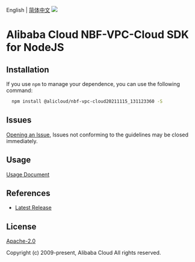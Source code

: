 English | [简体中文](README-CN.md)
![](https://aliyunsdk-pages.alicdn.com/icons/AlibabaCloud.svg)

# Alibaba Cloud NBF-VPC-Cloud SDK for NodeJS

## Installation
If you use `npm` to manage your dependence, you can use the following command:

```sh
  npm install @alicloud/nbf-vpc-cloud20211115_131123360 -S
```

## Issues
[Opening an Issue](https://github.com/aliyun/alibabacloud-typescript-sdk/issues/new), Issues not conforming to the guidelines may be closed immediately.

## Usage
[Usage Document](https://github.com/aliyun/alibabacloud-typescript-sdk/blob/master/docs/Usage-EN.md#quick-examples)

## References
* [Latest Release](https://github.com/aliyun/alibabacloud-typescript-sdk/)

## License
[Apache-2.0](http://www.apache.org/licenses/LICENSE-2.0)

Copyright (c) 2009-present, Alibaba Cloud All rights reserved.
